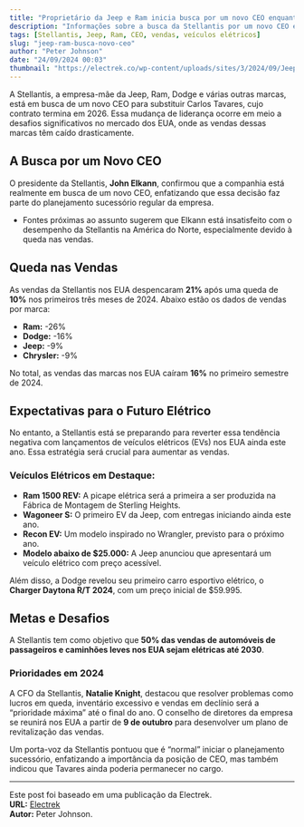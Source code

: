 ```yaml
---
title: "Proprietário da Jeep e Ram inicia busca por um novo CEO enquanto vendas nos EUA despencam"
description: "Informações sobre a busca da Stellantis por um novo CEO e as quedas nas vendas das marcas Jeep e Ram nos Estados Unidos."
tags: [Stellantis, Jeep, Ram, CEO, vendas, veículos elétricos]
slug: "jeep-ram-busca-novo-ceo"
author: "Peter Johnson"
date: "24/09/2024 00:03"
thumbnail: "https://electrek.co/wp-content/uploads/sites/3/2024/09/Jeeps-first-EV-delayed.jpeg?quality=82&strip=all&w=1400"
---
```


A Stellantis, a empresa-mãe da Jeep, Ram, Dodge e várias outras marcas, está em busca de um novo CEO para substituir Carlos Tavares, cujo contrato termina em 2026. Essa mudança de liderança ocorre em meio a desafios significativos no mercado dos EUA, onde as vendas dessas marcas têm caído drasticamente.

## A Busca por um Novo CEO

O presidente da Stellantis, **John Elkann**, confirmou que a companhia está realmente em busca de um novo CEO, enfatizando que essa decisão faz parte do planejamento sucessório regular da empresa.

- Fontes próximas ao assunto sugerem que Elkann está insatisfeito com o desempenho da Stellantis na América do Norte, especialmente devido à queda nas vendas.

## Queda nas Vendas

As vendas da Stellantis nos EUA despencaram **21%** após uma queda de **10%** nos primeiros três meses de 2024. Abaixo estão os dados de vendas por marca:

- **Ram:** -26%
- **Dodge:** -16%
- **Jeep:** -9%
- **Chrysler:** -9%

No total, as vendas das marcas nos EUA caíram **16%** no primeiro semestre de 2024.

## Expectativas para o Futuro Elétrico

No entanto, a Stellantis está se preparando para reverter essa tendência negativa com lançamentos de veículos elétricos (EVs) nos EUA ainda este ano. Essa estratégia será crucial para aumentar as vendas.

### Veículos Elétricos em Destaque:

- **Ram 1500 REV:** A picape elétrica será a primeira a ser produzida na Fábrica de Montagem de Sterling Heights.
- **Wagoneer S:** O primeiro EV da Jeep, com entregas iniciando ainda este ano.
- **Recon EV:** Um modelo inspirado no Wrangler, previsto para o próximo ano.
- **Modelo abaixo de $25.000:** A Jeep anunciou que apresentará um veículo elétrico com preço acessível.

Além disso, a Dodge revelou seu primeiro carro esportivo elétrico, o **Charger Daytona R/T 2024**, com um preço inicial de $59.995.

## Metas e Desafios

A Stellantis tem como objetivo que **50% das vendas de automóveis de passageiros e caminhões leves nos EUA sejam elétricas até 2030**. 

### Prioridades em 2024

A CFO da Stellantis, **Natalie Knight**, destacou que resolver problemas como lucros em queda, inventário excessivo e vendas em declínio será a “prioridade máxima” até o final do ano. O conselho de diretores da empresa se reunirá nos EUA a partir de **9 de outubro** para desenvolver um plano de revitalização das vendas.

Um porta-voz da Stellantis pontuou que é “normal” iniciar o planejamento sucessório, enfatizando a importância da posição de CEO, mas também indicou que Tavares ainda poderia permanecer no cargo.

---

Este post foi baseado em uma publicação da Electrek.  
**URL:** [Electrek](https://electrek.co/2024/09/23/jeep-ram-owner-looking-for-new-ceo-us-sales-crash/)  
**Autor:** Peter Johnson.